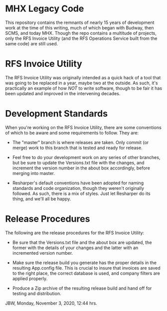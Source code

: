 # MHX Legacy Code

This repository contains the remnants of nearly 15 years of development
work at the time of this writing, much of which began with Budway, then
SCMS, and today MHX. Though the repo contains a multitude of projects,
only the RFS Invoice Utility (and the RFS Operations Service built from
the same code) are still used.

# RFS Invoice Utility

The RFS Invoice Utility was originally intended as a quick hack of a tool
that was going to be replaced in a year, maybe two at the outside. As such,
it's practically an example of how *NOT* to write software, though to be
fair it has been updated and improved in the intervening decades.

# Development Standards

When you're working on the RFS Invoice Utility, there are some conventions
of which to be aware and some requirements to follow. They are:

* The "master" branch is where releases are taken. Only commit (or merge)
work to this branch that is tested and ready for release.

* Feel free to do your development work on any series of other branches, but
be sure to update the Versions.txt file with the changes, and increment the
version number in the about box accordingly, before merging into master.

* Resharper's default conventions have been adopted for naming standards and
code organization, though they weren't originally followed. As such, there
is a mix of styles. Just let Resharper do its thing, and we'll all be happy.

# Release Procedures

The following are the release procedures for the RFS Invoice Utility:

* Be sure that the Versions.txt file and the about box are updated, the 
former with the details of your changes and the latter with an incremented
version number.

* Make sure the release build you generate has the proper details in the
resulting App.config file. This is crucial to insure that invoices are 
saved to the right place, the correct database is used, and company filters
are applied properly.

* Produce a Zip archive of the resulting release build and hand off for
testing and distribution.

JBW, Monday, November 3, 2020, 12:44 hrs. 
